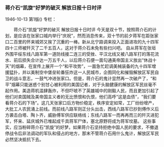 ### 蒋介石“凯旋”好梦的破灭  解放日报十日时评

1946-10-13
第1版()
专栏：

　　蒋介石“凯旋”好梦的破灭
    解放日报十日时评
    今天是双十节，按照蒋介石的计划，是应该在张家口城内举行“庆祝”，然而消息传来，双十节的前夕蒋军在距张家口二百里的怀来城郊又挨了沉重的一棒。新从北宁路调来投入正面进攻的九十四军四十三师被歼灭了二千五百人，这对于蒋介石未免有些扫兴吧。
    自从蒋军在张垣外围平绥东线八路军第一道防线接二连三的受挫、平汉北线又被八路军打的落花流水、前后损失合计达一万五千人，以后蒋介石便一面勾通美帝国主义放出“休战十天”的烟幕，在宣传上展开一个“和平攻势”，一面急忙赶调美械装备的九十四军增援猛扑，并以美制空中堡垒轮番狂炸这一人民城市，企图同化和摧毁解放区军民自卫的战斗意志，一鼓气冲进张家口。但是，蒋介石的鬼计显然再一次破产了，“和平”烟幕只能迷惑个别甘心被利用的美国记者，对于头脑健康的解放区军民丝毫不起作用。美造蒋机滥肆轰炸，不但吓唬不了英雄城中的刚毅人民，而且更加引起了他们对卖国贼及美帝国主义者的无比愤恨和仇恨，他们高呼“这是血债”，“我们要看蒋介石的下场”。这几天张家口后方物价稳定，秩序安定如常，工厂纷纷增产，大批工人农民涌上前线。而前线八路军则正分头出击，西线八路军已抄到傅作义后方袭击白塔、陶卜齐，威胁傅军供应联络线；东线八路军一而再再而三的歼灭进犯军，怀来、延庆城外已堆起成千具蒋军尸体，塞北原野将成为蒋军坟墓。
    这些事实，应当粉碎蒋介石“凯旋”的好梦。如果蒋介石坚持拒绝中国人民的要求，不撤退停战令后非法调动的军队和侵占的地方，那末不管蒋介石用什么鬼计，解放区军民必然坚决抵抗下去。

